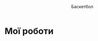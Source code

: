 <html>
<head>
<meta charset="utf-8">
<title>Перша сторінка</title>
</head>
<body>
<header> Баскетбол
</header>
<h1>Мої роботи</h1>
<section>
<a href="
